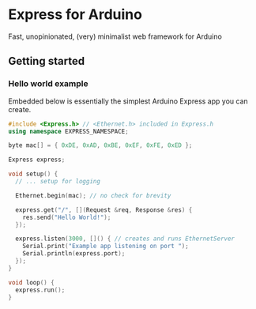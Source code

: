 # Express for Arduino
Fast, unopinionated, (very) minimalist web framework for Arduino

## Getting started

### Hello world example

Embedded below is essentially the simplest Arduino Express app you can create. 

```cpp
#include <Express.h> // <Ethernet.h> included in Express.h
using namespace EXPRESS_NAMESPACE;

byte mac[] = { 0xDE, 0xAD, 0xBE, 0xEF, 0xFE, 0xED };

Express express;

void setup() {
  // ... setup for logging

  Ethernet.begin(mac); // no check for brevity

  express.get("/", [](Request &req, Response &res) {
    res.send("Hello World!");
  });

  express.listen(3000, []() { // creates and runs EthernetServer
    Serial.print("Example app listening on port ");
    Serial.println(express.port);
  });
}

void loop() {
  express.run();
}
```
